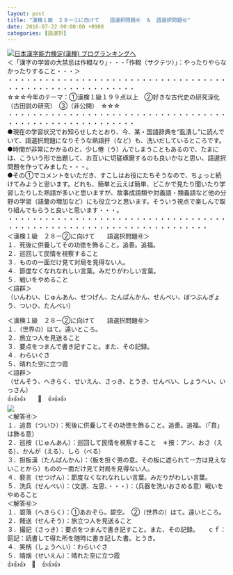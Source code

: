 ```yaml
---
layout: post
title: "漢検１級　２８ー②に向けて　　語選択問題㊶　＆　語選択問題㊷"
date: 2016-07-22 00:00:00 +0900
categories: [語選択]
---
```


[![](/syuusyuu9701/assets/images/漢検１級-２８ー②に向けて-語選択問題㊶-＆-語選択問題㊷-br_c_3028_1.gif)](http://blog.with2.net/link.php?1659096:3028 "日本漢字能力検定(漢検) ブログランキングへ")[日本漢字能力検定(漢検) ブログランキングへ](http://blog.with2.net/link.php?1659096:3028)  
＜「漢字の学習の大禁忌は作輟なり」・・・「作輟（サクテツ）」：やったりやらなかったりすること・・・＞  
・・・・・・・・・・・・・・・・・・・・・・・・・・・・・・・・・・・・・・・・・・・・・・・・・・・・・・・・・  
☆☆☆今年のテーマ：①漢検１級１９９点以上　②好きな古代史の研究深化（古田説の研究）　③（非公開）　☆☆☆　　  
・・・・・・・・・・・・・・・・・・・・・・・・・・・・・・・・・・・・・・・・・・・・・・・・・・・・・・・・・  
●現在の学習状況でお知らせしたとおり、今、某・国語辞典を“虱潰し”に読んでいて、語選択問題になりそうな熟語抔（など）も、洗いだしているところです。  
●時間が非常にかかるのと、少し倦（う）んでしまうこともあるので、たまには、こういう形で出題して、お互いに切磋琢磨するのも良いかなと思い、語選択問題を作ってみました・・・。  
●その①でコメントをいただき、すこしはお役にたちそうなので、ちょっと続けてみようと思います。どれも、簡単と云えば簡単、どこかで見たり聞いたり学習したりした熟語が多いと思いますが、故事成語類や対義語・類義語など他の分野の学習（語彙の増加など）にも役立つと思います。そういう視点で楽しんで取り組んでもらうと良いと思います・・・。  
・・・・・・・・・・・・・・・・・・・・・・・・・・・・・・・・・・・・・・・・・・・・・・・・・・・・・・・・・・・・・・・・・・・・・  
＜漢検１級　２８ー②に向けて　　語選択問題㊶＞  
１．死後に供養してその功徳を飾ること。追善。追福。  
２．巡回して民情を視察すること  
３．ものの一面だけ見て対局を見得ない人。  
４．節度なくなれなれしい言葉。みだりがわしい言葉。  
５．戦いをやめること  
＜語群＞  
（いんわい、じゅんあん、せつげん、たんぱんかん、せんぺい、ぼつぶんぎょう、ついひ、たんぺい）  
  
＜漢検１級　２８ー②に向けて　　語選択問題㊷＞  
１．（世界の）はて。遠いところ。  
２．旅立つ人を見送ること  
３．要点をつまんで書き記すこと。また、その記録。  
４．わらいぐさ  
５、晴れた空に立つ霞  
＜語群＞  
（せんそう、へきらく、せいえん、さっき、とうき、せんべい、しょうへい、いっさん）  
👍👍👍　　🐒　👍👍👍  
![](/syuusyuu9701/assets/images/漢検１級-２８ー②に向けて-語選択問題㊶-＆-語選択問題㊷-03c967166fd1619df818d29be89c5e60.png)  
＜解答㊶＞  
１．追賁（ついひ）：死後に供養してその功徳を飾ること。追善。追福。（「賁」は飾る意）  
２．巡按（じゅんあん）：巡回して民情を視察すること　＊按：アン、おさ（える）、かんが（える）、しら（べる）  
３．担板漢（たんぱんかん）：（板を担ぐ男の意。その板に遮られて一方は見えないことから）ものの一面だけ見て対局を見得ない人。  
４．褻言（せつげん）：節度なくなれなれしい言葉。みだりがわしい言葉。  
５．洗兵（せんぺい）：（文選、左思、・・・）：（兵器を洗いおさめる意）戦いをやめること  
＜解答㊷＞  
１．碧落（へきらく）：①あおぞら。碧空。　②（世界の）はて。遠いところ。  
２．餞送（せんそう）：旅立つ人を見送ること  
３．撮記（さっき）：要点をつまんで書き記すこと。また、その記録。　　ｃｆ：箚記：読書して得た所を随時に書き記した書。とうき。  
４．笑柄（しょうへい）：わらいぐさ  
５．晴烟（せいえん）：晴れた空に立つ霞  
👍👍👍　🐒　👍👍👍  
  